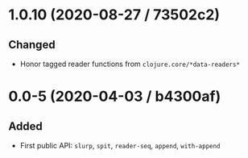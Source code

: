# 1.0.10 (2020-08-27 / 73502c2)

## Changed

- Honor tagged reader functions from `clojure.core/*data-readers*`

# 0.0-5 (2020-04-03 / b4300af)

## Added

- First public API: `slurp`, `spit`, `reader-seq`, `append`, `with-append`